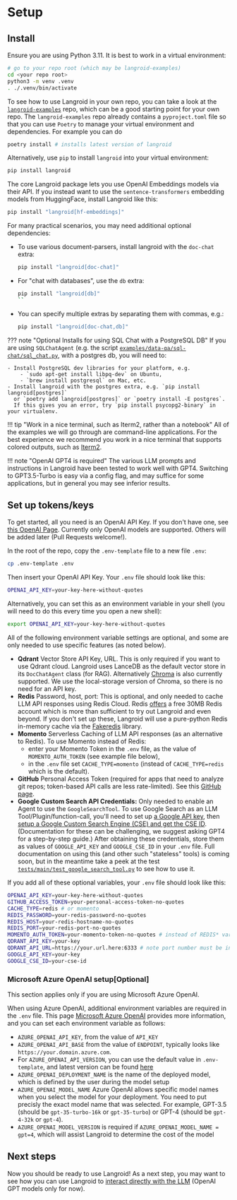 # Setup


## Install
Ensure you are using Python 3.11. It is best to work in a virtual environment:

```bash
# go to your repo root (which may be langroid-examples)
cd <your repo root>
python3 -m venv .venv
. ./.venv/bin/activate
```
To see how to use Langroid in your own repo, you can take a look at the
[`langroid-examples`](https://github.com/langroid/langroid-exmaples) repo, which can be a good starting point for your own repo.
The `langroid-examples` repo already contains a `pyproject.toml` file so that you can 
use `Poetry` to manage your virtual environment and dependencies. 
For example you can do 
```bash
poetry install # installs latest version of langroid
```
Alternatively, use `pip` to install `langroid` into your virtual environment:
```bash
pip install langroid
```

The core Langroid package lets you use OpenAI Embeddings models via their API.
If you instead want to use the `sentence-transformers` embedding models from HuggingFace,
install Langroid like this:
```bash
pip install "langroid[hf-embeddings]"
```
For many practical scenarios, you may need additional optional dependencies:
- To use various document-parsers, install langroid with the `doc-chat` extra:
    ```bash
    pip install "langroid[doc-chat]"
    ```
- For "chat with databases", use the `db` extra:
    ```bash
    pip install "langroid[db]"
    ``
- You can specify multiple extras by separating them with commas, e.g.:
    ```bash
    pip install "langroid[doc-chat,db]"
    ```

??? note "Optional Installs for using SQL Chat with a PostgreSQL DB"
    If you are using `SQLChatAgent`
    (e.g. the script [`examples/data-qa/sql-chat/sql_chat.py`](https://github.com/langroid/langroid/blob/main/examples/data-qa/sql-chat/sql_chat.py),
    with a postgres db, you will need to:
    
    - Install PostgreSQL dev libraries for your platform, e.g.
        - `sudo apt-get install libpq-dev` on Ubuntu,
        - `brew install postgresql` on Mac, etc.
    - Install langroid with the postgres extra, e.g. `pip install langroid[postgres]`
      or `poetry add langroid[postgres]` or `poetry install -E postgres`.
      If this gives you an error, try `pip install psycopg2-binary` in your virtualenv.


!!! tip "Work in a nice terminal, such as Iterm2, rather than a notebook"
    All of the examples we will go through are command-line applications.
    For the best experience we recommend you work in a nice terminal that supports 
    colored outputs, such as [Iterm2](https://iterm2.com/).    

!!! note "OpenAI GPT4 is required"
    The various LLM prompts and instructions in Langroid 
    have been tested to work well with GPT4.
    Switching to GPT3.5-Turbo is easy via a config flag, and may suffice 
    for some applications, but in general you may see inferior results.

## Set up tokens/keys 

To get started, all you need is an OpenAI API Key.
If you don't have one, see [this OpenAI Page](https://help.openai.com/en/collections/3675940-getting-started-with-openai-api).
Currently only OpenAI models are supported. Others will be added later
(Pull Requests welcome!).

In the root of the repo, copy the `.env-template` file to a new file `.env`:
```bash
cp .env-template .env
```
Then insert your OpenAI API Key.
Your `.env` file should look like this:
```bash
OPENAI_API_KEY=your-key-here-without-quotes
```

Alternatively, you can set this as an environment variable in your shell
(you will need to do this every time you open a new shell):
```bash
export OPENAI_API_KEY=your-key-here-without-quotes
```

All of the following environment variable settings are optional, and some are only needed
to use specific features (as noted below).

- **Qdrant** Vector Store API Key, URL. This is only required if you want to use Qdrant cloud.
  Langroid uses LanceDB as the default vector store in its `DocChatAgent` class (for RAG).
  Alternatively [Chroma](https://docs.trychroma.com/) is also currently supported.
  We use the local-storage version of Chroma, so there is no need for an API key.
- **Redis** Password, host, port: This is optional, and only needed to cache LLM API responses
  using Redis Cloud. Redis [offers](https://redis.com/try-free/) a free 30MB Redis account
  which is more than sufficient to try out Langroid and even beyond.
  If you don't set up these, Langroid will use a pure-python
  Redis in-memory cache via the [Fakeredis](https://fakeredis.readthedocs.io/en/latest/) library.
- **Momento** Serverless Caching of LLM API responses (as an alternative to Redis).
  To use Momento instead of Redis:
    - enter your Momento Token in the `.env` file, as the value of `MOMENTO_AUTH_TOKEN` (see example file below),
    - in the `.env` file set `CACHE_TYPE=momento` (instead of `CACHE_TYPE=redis` which is the default).
- **GitHub** Personal Access Token (required for apps that need to analyze git
  repos; token-based API calls are less rate-limited). See this
  [GitHub page](https://docs.github.com/en/authentication/keeping-your-account-and-data-secure/managing-your-personal-access-tokens).
- **Google Custom Search API Credentials:** Only needed to enable an Agent to use the `GoogleSearchTool`.
  To use Google Search as an LLM Tool/Plugin/function-call,
  you'll need to set up
  [a Google API key](https://developers.google.com/custom-search/v1/introduction#identify_your_application_to_google_with_api_key),
  then [setup a Google Custom Search Engine (CSE) and get the CSE ID](https://developers.google.com/custom-search/docs/tutorial/creatingcse).
  (Documentation for these can be challenging, we suggest asking GPT4 for a step-by-step guide.)
  After obtaining these credentials, store them as values of
  `GOOGLE_API_KEY` and `GOOGLE_CSE_ID` in your `.env` file.
  Full documentation on using this (and other such "stateless" tools) is coming soon, but
  in the meantime take a peek at the test
  [`tests/main/test_google_search_tool.py`](https://github.com/langroid/langroid/blob/main/tests/main/test_google_search_tool.py) to see how to use it.


If you add all of these optional variables, your `.env` file should look like this:
```bash
OPENAI_API_KEY=your-key-here-without-quotes
GITHUB_ACCESS_TOKEN=your-personal-access-token-no-quotes
CACHE_TYPE=redis # or momento
REDIS_PASSWORD=your-redis-password-no-quotes
REDIS_HOST=your-redis-hostname-no-quotes
REDIS_PORT=your-redis-port-no-quotes
MOMENTO_AUTH_TOKEN=your-momento-token-no-quotes # instead of REDIS* variables
QDRANT_API_KEY=your-key
QDRANT_API_URL=https://your.url.here:6333 # note port number must be included
GOOGLE_API_KEY=your-key
GOOGLE_CSE_ID=your-cse-id
```

### Microsoft Azure OpenAI setup[Optional]

This section applies only if you are using Microsoft Azure OpenAI.

When using Azure OpenAI, additional environment variables are required in the
`.env` file.
This page [Microsoft Azure OpenAI](https://learn.microsoft.com/en-us/azure/ai-services/openai/chatgpt-quickstart?tabs=command-line&pivots=programming-language-python#environment-variables)
provides more information, and you can set each environment variable as follows:

- `AZURE_OPENAI_API_KEY`, from the value of `API_KEY`
- `AZURE_OPENAI_API_BASE` from the value of `ENDPOINT`, typically looks like `https://your.domain.azure.com`.
- For `AZURE_OPENAI_API_VERSION`, you can use the default value in `.env-template`, and latest version can be found [here](https://learn.microsoft.com/en-us/azure/ai-services/openai/whats-new#azure-openai-chat-completion-general-availability-ga)
- `AZURE_OPENAI_DEPLOYMENT_NAME` is the name of the deployed model, which is defined by the user during the model setup
- `AZURE_OPENAI_MODEL_NAME` Azure OpenAI allows specific model names when you select the model for your deployment. You need to put precisly the exact model name that was selected. For example, GPT-3.5 (should be `gpt-35-turbo-16k` or `gpt-35-turbo`) or GPT-4 (should be `gpt-4-32k` or `gpt-4`).
- `AZURE_OPENAI_MODEL_VERSION` is required if `AZURE_OPENAI_MODEL_NAME = gpt=4`, which will assist Langroid to determine the cost of the model


## Next steps

Now you should be ready to use Langroid!
As a next step, you may want to see how you can use Langroid to [interact 
directly with the LLM](llm-interaction.md) (OpenAI GPT models only for now).









